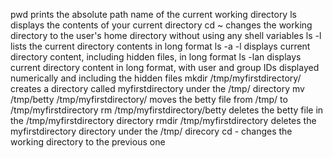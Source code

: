 pwd prints the absolute path name of the current working directory
ls displays the contents of your current directory
cd ~ changes the working directory to the user's home directory without using any shell variables
ls -l lists the current directory contents in long format
ls -a -l displays current directory content, including hidden files, in long format
ls -lan displays current directory content in long format, with user and group IDs displayed numerically and including the hidden files
mkdir /tmp/myfirstdirectory/ creates a directory called myfirstdirectory under the /tmp/ directory
mv /tmp/betty /tmp/myfirstdirectory/ moves the betty file from /tmp/ to /tmp/myfirstdirectory
rm /tmp/myfirstdirectory/betty deletes the betty file in the /tmp/myfirstdirectory directory
rmdir /tmp/myfirstdirectory deletes the myfirstdirectory directory under the /tmp/ direcory
cd - changes the working directory to the previous one